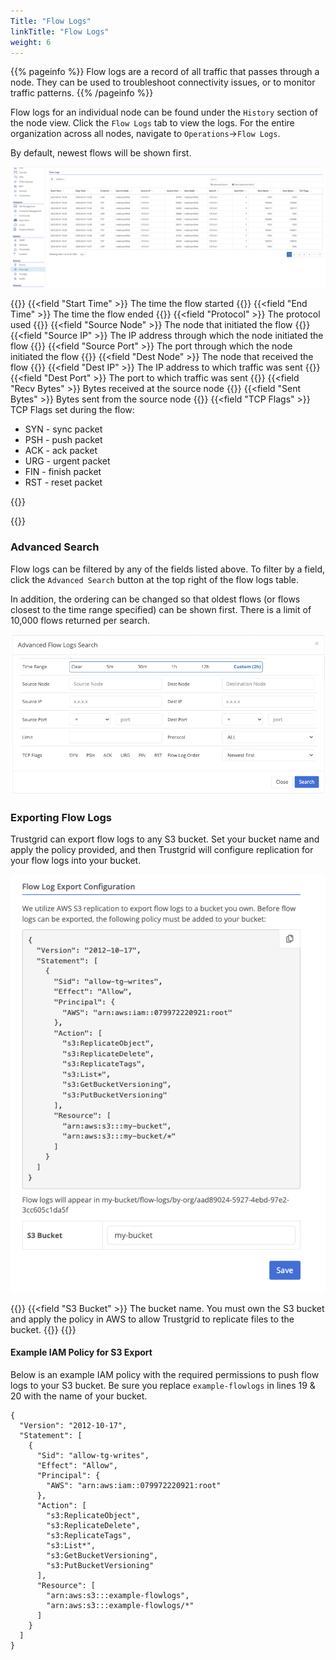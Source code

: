 ```yaml
---
Title: "Flow Logs"
linkTitle: "Flow Logs"
weight: 6
---
```


{{% pageinfo %}}
Flow logs are a record of all traffic that passes through a node. They can be used to troubleshoot connectivity issues, or to monitor traffic patterns.
{{% /pageinfo %}}

Flow logs for an individual node can be found under the `History` section of the node view. Click the `Flow Logs` tab to view the logs. For the entire organization across all nodes, navigate to `Operations`->`Flow Logs`.

By default, newest flows will be shown first.

![img](flow-logs-table.png)

{{<fields>}}
{{<field "Start Time" >}}
The time the flow started
{{</field >}}
{{<field "End Time" >}}
The time the flow ended
{{</field >}}
{{<field "Protocol" >}}
The protocol used
{{</field >}}
{{<field "Source Node" >}}
The node that initiated the flow
{{</field >}}
{{<field "Source IP" >}}
The IP address through which the node initiated the flow
{{</field >}}
{{<field "Source Port" >}}
The port through which the node initiated the flow
{{</field >}}
{{<field "Dest Node" >}}
The node that received the flow
{{</field >}}
{{<field "Dest IP" >}}
The IP address to which traffic was sent
{{</field >}}
{{<field "Dest Port" >}}
The port to which traffic was sent
{{</field >}}
{{<field "Recv Bytes" >}}
Bytes received at the source node
{{</field >}}
{{<field "Sent Bytes" >}}
Bytes sent from the source node
{{</field >}}
{{<field "TCP Flags" >}}
TCP Flags set during the flow:

- SYN - sync packet
- PSH - push packet
- ACK - ack packet
- URG - urgent packet
- FIN - finish packet
- RST - reset packet

{{</field >}}

{{</fields>}}

### Advanced Search

Flow logs can be filtered by any of the fields listed above. To filter by a field, click the `Advanced Search` button at the top right of the flow logs table.

In addition, the ordering can be changed so that oldest flows (or flows closest to the time range specified) can be shown first. There is a limit of 10,000 flows returned per search.

![img](advanced-search.png)

### Exporting Flow Logs

Trustgrid can export flow logs to any S3 bucket. Set your bucket name and apply the policy provided, and then Trustgrid will configure replication for your flow logs into your bucket.

![img](s3-export.png)

{{<fields>}}
{{<field "S3 Bucket" >}}
The bucket name. You must own the S3 bucket and apply the policy in AWS to allow Trustgrid to replicate files to the bucket.
{{</field >}}
{{</fields>}}

#### Example IAM Policy for S3 Export

Below is an example IAM policy with the required permissions to push flow logs to your S3 bucket. Be sure you replace `example-flowlogs` in lines 19 & 20 with the name of your bucket.

<pre class="line-numbers language-json" data-line="19-20">
<code>{
  "Version": "2012-10-17",
  "Statement": [
    {
      "Sid": "allow-tg-writes",
      "Effect": "Allow",
      "Principal": {
        "AWS": "arn:aws:iam::079972220921:root"
      },
      "Action": [
        "s3:ReplicateObject",
        "s3:ReplicateDelete",
        "s3:ReplicateTags",
        "s3:List*",
        "s3:GetBucketVersioning",
        "s3:PutBucketVersioning"
      ],
      "Resource": [
        "arn:aws:s3:::example-flowlogs",
        "arn:aws:s3:::example-flowlogs/*"
      ]
    }
  ]
}
</code></pre>
